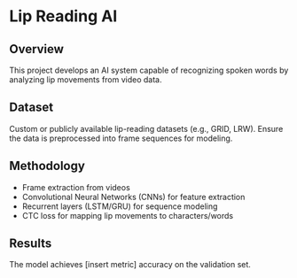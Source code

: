 # Lip Reading AI

## Overview
This project develops an AI system capable of recognizing spoken words by analyzing lip movements from video data.

## Dataset
Custom or publicly available lip-reading datasets (e.g., GRID, LRW). Ensure the data is preprocessed into frame sequences for modeling.

## Methodology
- Frame extraction from videos
- Convolutional Neural Networks (CNNs) for feature extraction
- Recurrent layers (LSTM/GRU) for sequence modeling
- CTC loss for mapping lip movements to characters/words

## Results
The model achieves [insert metric] accuracy on the validation set.
